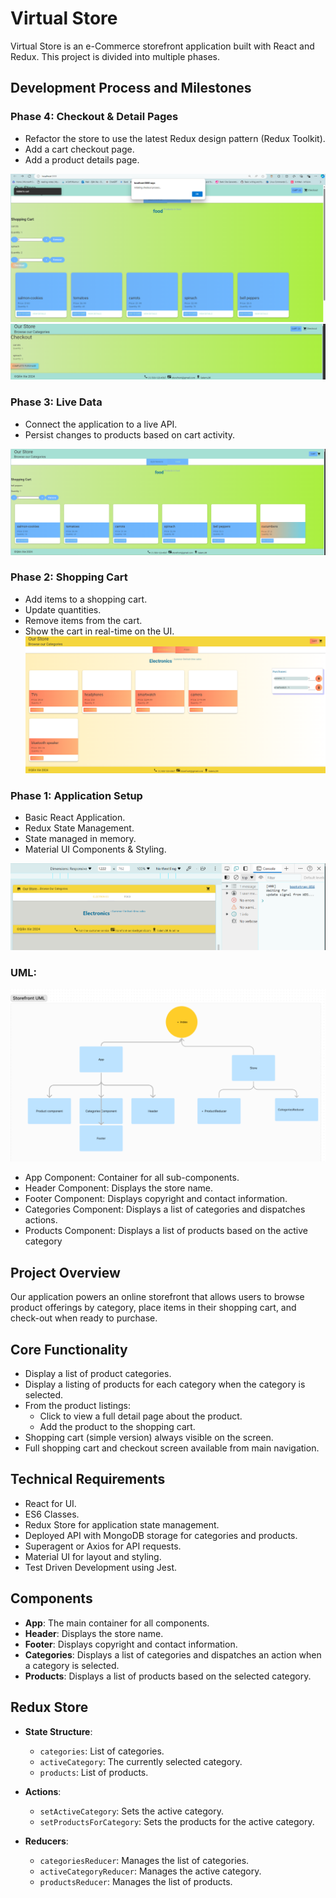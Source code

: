 # Virtual Store
Virtual Store is an e-Commerce storefront application built with React and Redux. This project is divided into multiple phases.

## Development Process and Milestones
### Phase 4: Checkout & Detail Pages

- Refactor the store to use the latest Redux design pattern (Redux Toolkit).
- Add a cart checkout page.
- Add a product details page.

![alt text](img/phase4-cart.png)
![alt text](img/phase4-checkout.png)

### Phase 3: Live Data

- Connect the application to a live API.
- Persist changes to products based on cart activity.

![alt text](img/phase3.png)


### Phase 2: Shopping Cart

- Add items to a shopping cart.
- Update quantities.
- Remove items from the cart.
- Show the cart in real-time on the UI.
![alt text](img/phase2.png)

 ### Phase 1: Application Setup

- Basic React Application.
- Redux State Management.
- State managed in memory.
- Material UI Components & Styling.

![alt text](img/phase1.png)

### UML: 
![alt text](img/UML.png)


- App Component: Container for all sub-components.
- Header Component: Displays the store name.
- Footer Component: Displays copyright and contact information.
- Categories Component: Displays a list of categories and dispatches actions.
- Products Component: Displays a list of products based on the active category

## Project Overview

Our application powers an online storefront that allows users to browse product offerings by category, place items in their shopping cart, and check-out when ready to purchase.

## Core Functionality

- Display a list of product categories.
- Display a listing of products for each category when the category is selected.
- From the product listings:
  - Click to view a full detail page about the product.
  - Add the product to the shopping cart.
- Shopping cart (simple version) always visible on the screen.
- Full shopping cart and checkout screen available from main navigation.

## Technical Requirements

- React for UI.
- ES6 Classes.
- Redux Store for application state management.
- Deployed API with MongoDB storage for categories and products.
- Superagent or Axios for API requests.
- Material UI for layout and styling.
- Test Driven Development using Jest.

## Components

- **App**: The main container for all components.
- **Header**: Displays the store name.
- **Footer**: Displays copyright and contact information.
- **Categories**: Displays a list of categories and dispatches an action when a category is selected.
- **Products**: Displays a list of products based on the selected category.

## Redux Store

- **State Structure**:
  - `categories`: List of categories.
  - `activeCategory`: The currently selected category.
  - `products`: List of products.

- **Actions**:
  - `setActiveCategory`: Sets the active category.
  - `setProductsForCategory`: Sets the products for the active category.

- **Reducers**:
  - `categoriesReducer`: Manages the list of categories.
  - `activeCategoryReducer`: Manages the active category.
  - `productsReducer`: Manages the list of products.

